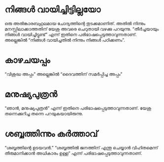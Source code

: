 # നിങ്ങൾ വായിച്ചിട്ടില്ലയോ
ഒരു അൽങ്കാരബഹുലമായ ചോദ്യത്തിന്റെ തുടക്കമാണിത്. അതിൽ നിന്നും മനസ്സിലാക്കാത്തതിന് യേശു അവരെ ചെറുതായി വഴക്കു പറയുന്നു.   “തീർച്ചയായും നിങ്ങൾ വായിച്ചിട്ടുണ്ട്” എന്ന് ഇതിനെ പരിഭാഷപ്പെടുത്താവുന്നതാണ്. അല്ലെങ്കിൽ “നിങ്ങൾ വായിച്ചതിൽ നിന്നും നിങ്ങൾ പഠിക്കണം”.                                                                                                                                                                                                                                                                                                                                                                                                                                                                                                   
# കാഴചയപ്പം
“വിശുദ്ധ അപ്പം” അല്ലെങ്കിൽ “ദൈവത്തിന് സമർപ്പിച്ച അപ്പം”                          
# മനുഷ്യപുത്രൻ
“ഞാൻ, മനുഷ്യപുത്രൻ” എന്ന് ഇതിനെ പരിഭാഷപ്പെടുത്താവുന്നതാണ്. യേശു തന്നെക്കുറിച്ച തന്നെ പറയുകയായിരുന്നു.
# ശബ്ബത്തിന്നും കർത്താവ്
“ശബ്ബത്തിന്റെ ഉടയവൻ.” “ശബ്ബത്തിൽ ജനത്തിന് എന്തു ചെയ്യാൻ വിഹിതമെന്ന് തീരുമാനിക്കാൻ അധികാരം ഉള്ള” എന്ന് പരിഭാഷപ്പെടുത്താവുന്നതാണ്.

